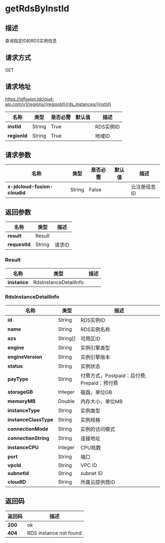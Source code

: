 # getRdsByInstId


## 描述
查询指定ID的RDS实例信息

## 请求方式
GET

## 请求地址
https://jdfusion.jdcloud-api.com/v1/regions/{regionId}/rds_instances/{instId}

|名称|类型|是否必需|默认值|描述|
|---|---|---|---|---|
|**instId**|String|True| |RDS实例ID|
|**regionId**|String|True| |地域ID|

## 请求参数
|名称|类型|是否必需|默认值|描述|
|---|---|---|---|---|
|**x-jdcloud-fusion-cloudid**|String|False| |云注册信息ID|


## 返回参数
|名称|类型|描述|
|---|---|---|
|**result**|Result| |
|**requestId**|String|请求ID|

### Result
|名称|类型|描述|
|---|---|---|
|**instance**|RdsInstanceDetailInfo| |
### RdsInstanceDetailInfo
|名称|类型|描述|
|---|---|---|
|**id**|String|RDS实例ID|
|**name**|String|RDS实例名称|
|**azs**|String[]|可用区ID|
|**engine**|String|实例引擎类型|
|**engineVersion**|String|实例引擎版本|
|**status**|String|实例状态|
|**payType**|String|付费方式，Postpaid：后付费; Prepaid：预付费|
|**storageGB**|Integer|磁盘，单位GB|
|**memoryMB**|Double|内存大小，单位MB|
|**instanceType**|String|实例类型|
|**instanceClassType**|String|实例规格|
|**connectionMode**|String|实例的访问模式|
|**connectionString**|String|连接地址|
|**instanceCPU**|Integer|CPU核数|
|**port**|String|端口|
|**vpcId**|String|VPC ID|
|**subnetId**|String|subnet ID|
|**cloudID**|String|所属云提供商ID|

## 返回码
|返回码|描述|
|---|---|
|**200**|ok|
|**404**|RDS instance not found|

